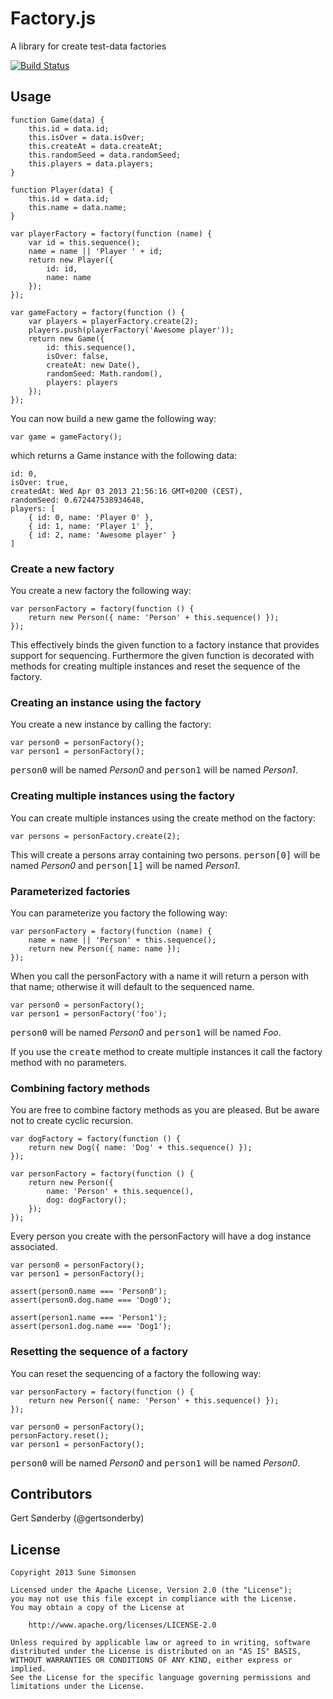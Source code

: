 # Factory.js

A library for create test-data factories

[![Build Status](https://travis-ci.org/sunesimonsen/factory.js.png?branch=master)](https://travis-ci.org/sunesimonsen/factory.js)

## Usage

    function Game(data) {
        this.id = data.id;
        this.isOver = data.isOver;
        this.createAt = data.createAt;
        this.randomSeed = data.randomSeed;
        this.players = data.players;
    }

    function Player(data) {
        this.id = data.id;
        this.name = data.name;
    }

    var playerFactory = factory(function (name) {
        var id = this.sequence();
        name = name || 'Player ' + id;
        return new Player({
            id: id,
            name: name
        });
    });

    var gameFactory = factory(function () {
        var players = playerFactory.create(2);
        players.push(playerFactory('Awesome player'));
        return new Game({
            id: this.sequence(),
            isOver: false,
            createAt: new Date(),
            randomSeed: Math.random(),
            players: players
        });
    });

You can now build a new game the following way:

    var game = gameFactory();

which returns a Game instance with the following data:

    id: 0,
    isOver: true,
    createdAt: Wed Apr 03 2013 21:56:16 GMT+0200 (CEST),
    randomSeed: 0.672447538934648,
    players: [
        { id: 0, name: 'Player 0' },
        { id: 1, name: 'Player 1' },
        { id: 2, name: 'Awesome player' }
    ]
    
### Create a new factory

You create a new factory the following way: 

    var personFactory = factory(function () {
        return new Person({ name: 'Person' + this.sequence() });
    });

This effectively binds the given function to a factory instance that
provides support for sequencing. Furthermore the given function is
decorated with methods for creating multiple instances and reset the
sequence of the factory.

### Creating an instance using the factory

You create a new instance by calling the factory:

    var person0 = personFactory();
    var person1 = personFactory();

<tt>person0</tt> will be named <i>Person0</i> and <tt>person1</tt> will
be named <i>Person1</i>.

### Creating multiple instances using the factory

You can create multiple instances using the create method on the factory:

    var persons = personFactory.create(2);

This will create a persons array containing two persons.
<tt>person[0]</tt> will be named <i>Person0</i> and <tt>person[1]</tt>
will be named <i>Person1</i>.

### Parameterized factories

You can parameterize you factory the following way:

    var personFactory = factory(function (name) {
        name = name || 'Person' + this.sequence();
        return new Person({ name: name });
    });

When you call the personFactory with a name it will return a person
with that name; otherwise it will default to the sequenced name.

    var person0 = personFactory();
    var person1 = personFactory('foo');

<tt>person0</tt> will be named <i>Person0</i> and <tt>person1</tt> will
be named <i>Foo</i>.

If you use the <tt>create</tt> method to create multiple instances it
call the factory method with no parameters.

### Combining factory methods

You are free to combine factory methods as you are pleased. But be
aware not to create cyclic recursion.
    
    var dogFactory = factory(function () {
        return new Dog({ name: 'Dog' + this.sequence() });
    });

    var personFactory = factory(function () {
        return new Person({ 
            name: 'Person' + this.sequence(), 
            dog: dogFactory();
        });
    });
    
Every person you create with the personFactory will have a dog
instance associated.

    var person0 = personFactory();
    var person1 = personFactory();
    
    assert(person0.name === 'Person0');
    assert(person0.dog.name === 'Dog0');

    assert(person1.name === 'Person1');
    assert(person1.dog.name === 'Dog1');

### Resetting the sequence of a factory

You can reset the sequencing of a factory the following way:

    var personFactory = factory(function () {
        return new Person({ name: 'Person' + this.sequence() });
    });

    var person0 = personFactory();
    personFactory.reset();
    var person1 = personFactory();

<tt>person0</tt> will be named <i>Person0</i> and <tt>person1</tt>
will be named <i>Person0</i>.

## Contributors

Gert Sønderby (@gertsonderby)

## License

    Copyright 2013 Sune Simonsen

    Licensed under the Apache License, Version 2.0 (the "License");
    you may not use this file except in compliance with the License.
    You may obtain a copy of the License at

        http://www.apache.org/licenses/LICENSE-2.0

    Unless required by applicable law or agreed to in writing, software
    distributed under the License is distributed on an "AS IS" BASIS,
    WITHOUT WARRANTIES OR CONDITIONS OF ANY KIND, either express or implied.
    See the License for the specific language governing permissions and
    limitations under the License.

